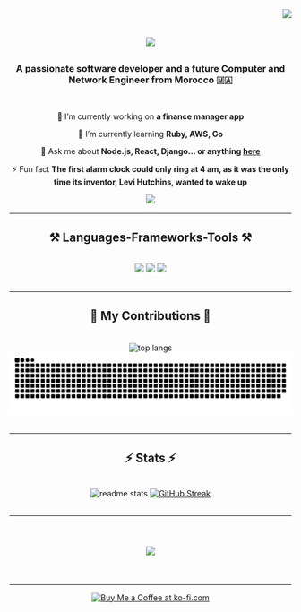 <img align="right" src="https://visitor-badge.laobi.icu/badge?page_id=chahidanas.chahidanas" />

<h1 align="center">
    <img src="https://readme-typing-svg.herokuapp.com/?font=Righteous&size=35&center=true&vCenter=true&width=500&height=70&duration=4000&lines=Hi+There!+👋;+I'm+Anas+Chahid!;" />
</h1>

<h3 align="center">A passionate software developer and a future Computer and Network Engineer from Morocco 🇲🇦</h3>

<br/>

<div align="center">

🔭 I’m currently working on **a finance manager app**

🌱 I’m currently learning **Ruby, AWS, Go**

💬 Ask me about **Node.js, React, Django... or anything [here](https://github.com/chahidanas/chahidanas/issues)**

⚡ Fun fact **The first alarm clock could only ring at 4 am, as it was the only time its inventor, Levi Hutchins, wanted
to wake up**

 </div>

<div align="center"> 
  <a href="https://linkedin.com/in/chahidanas" target="_blank">
  <img src="https://img.shields.io/badge/LinkedIn-0077B5?style=for-the-badge&logo=linkedin&logoColor=white" />
  </a>
</div>

 <hr/>

<h2 align="center">⚒️ Languages-Frameworks-Tools ⚒️</h2>
<br/>
<div align="center">
    <img src="https://skillicons.dev/icons?i=react,bootstrap,mui,html,css,vscode,github,figma,tailwind,git,r" />
    <img src="https://skillicons.dev/icons?i=webstorm,anaconda,androidstudio,arduino,bash,django,docker,emacs,clion,php,phpstorm,postgres,postman" />
    <img src="https://skillicons.dev/icons?i=vite,nodejs,java,python,pycharm,ubuntu,javascript,c,cpp,java,nextjs" /><br>
</div>

<br/>
<hr/>

<div align="center">
  <h2>🐍 My Contributions 🐍</h2>
  <br/>
  <img width=350 align="center" src="https://github-readme-stats.vercel.app/api/top-langs/?username=chahidanas&hide=HTML&langs_count=8&layout=compact&theme=vue-dark&hide_border=true&border_radius=10&size_weight=0.5&count_weight=0.5&exclude_repo=github-readme-stats" alt="top langs" />
 <br>
  <img alt="snake eating my contributions" src="https://raw.githubusercontent.com/chahidanas/chahidanas/output/github-contribution-grid-snake.svg" />
<br/><br/>
</div>

<hr/>

<h2 align="center">⚡ Stats ⚡</h2>
<br>
<div align=center>
  <img height=170 src="https://github-readme-stats.vercel.app/api?username=chahidanas&show_icons=true&theme=vue-dark&hide_border=true&rank_icon=github&border_radius=10" alt="readme stats" />
  <a href="https://git.io/streak-stats"><img src="https://github-readme-streak-stats-three-alpha.vercel.app?user=chahidanas&theme=vue-dark&hide_border=true&border_radius=10&card_width=407&card_height=170" alt="GitHub Streak" /></a>
</div>

<br/>

<hr/>

<br/>

<h3 align="center">
    <img src="https://readme-typing-svg.herokuapp.com/?font=Righteous&size=35&center=true&vCenter=true&width=500&height=70&duration=4000&lines=I'm+always+down+to+work+😁;+Message+me+on+Linkedin!;+See+you+soon+.+.+.+!;+And+thank+you+for+visiting!+✌️;" />
</h3>

<br/>
<hr/>

<div align="center">
<a href='https://ko-fi.com/K3K3ZJ6WW' target='_blank'><img height='64' style='border:0px;height:64px;' src='https://storage.ko-fi.com/cdn/kofi1.png?v=3' border='0' alt='Buy Me a Coffee at ko-fi.com' /></a>
</div>
<br/>
<!---
- 👋 Hi, I’m @chahidanas
- 👀 I’m interested in ...
- 🌱 I’m currently learning ...
- 💞️ I’m looking to collaborate on ...
- 📫 How to reach me ...
- 😄 Pronouns: ...
- ⚡ Fun fact: ...


chahidanas/chahidanas is a ✨ special ✨ repository because its `README.md` (this file) appears on your GitHub profile.
You can click the Preview link to take a look at your changes.
--->
